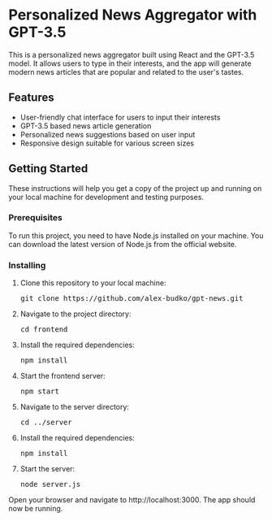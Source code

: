 <h1>Personalized News Aggregator with GPT-3.5</h1>
<p>This is a personalized news aggregator built using React and the GPT-3.5 model. It allows users to type in their interests, and the app will generate modern news articles that are popular and related to the user's tastes.</p>
<h2>Features</h2>
<ul>
  <li>User-friendly chat interface for users to input their interests</li>
  <li>GPT-3.5 based news article generation</li>
  <li>Personalized news suggestions based on user input</li>
  <li>Responsive design suitable for various screen sizes</li>
</ul>
<h2>Getting Started</h2>
<p>These instructions will help you get a copy of the project up and running on your local machine for development and testing purposes.</p>
<h3>Prerequisites</h3>
<p>To run this project, you need to have Node.js installed on your machine. You can download the latest version of Node.js from the official website.</p>
<h3>Installing</h3>
<ol>
  <li>Clone this repository to your local machine:</li>
  <pre>git clone https://github.com/alex-budko/gpt-news.git</pre>
  <li>Navigate to the project directory:</li>
  <pre>cd frontend</pre>
  <li>Install the required dependencies:</li>
  <pre>npm install</pre>
  <li>Start the frontend server:</li>
  <pre>npm start</pre>
  <li>Navigate to the server directory:</li>
  <pre>cd ../server</pre>
  <li>Install the required dependencies:</li>
  <pre>npm install</pre>
  <li>Start the server:</li>
  <pre>node server.js</pre>
</ol>
<p>Open your browser and navigate to http://localhost:3000. The app should now be running.</p>
